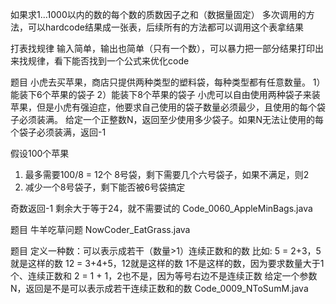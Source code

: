 如果求1...1000以内的数的每个数的质数因子之和（数据量固定）
多次调用的方法，可以hardcode结果成一张表，后续所有的方法都可以调用这个表拿结果

打表找规律
输入简单，输出也简单（只有一个数），可以暴力把一部分结果打印出来找规律，看下能否找到一个公式来优化code


题目
小虎去买苹果，商店只提供两种类型的塑料袋，每种类型都有任意数量。
 1）能装下6个苹果的袋子
 2）能装下8个苹果的袋子
 小虎可以自由使用两种袋子来装苹果，但是小虎有强迫症，他要求自己使用的袋子数量必须最少，且使用的每个袋子必须装满。
 给定一个正整数N，返回至少使用多少袋子。如果N无法让使用的每个袋子必须装满，返回-1

假设100个苹果
1. 最多需要100/8 = 12个 8号袋，剩下需要几个六号袋子，如果不满足，则2
2. 减少一个8号袋子，剩下能否被6号袋搞定


奇数返回-1
剩余大于等于24，就不需要试的
Code_0060_AppleMinBags.java


题目
牛羊吃草问题
NowCoder_EatGrass.java


题目
定义一种数：可以表示成若干（数量>1）连续正数和的数
比如:
5 = 2+3，5就是这样的数
12 = 3+4+5，12就是这样的数
1不是这样的数，因为要求数量大于1个、连续正数和
2 = 1 + 1，2也不是，因为等号右边不是连续正数
给定一个参数N，返回是不是可以表示成若干连续正数和的数
Code_0009_NToSumM.java
